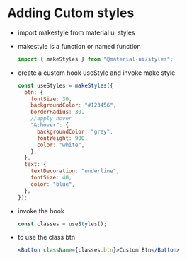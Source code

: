 # Adding Cutom styles

- import makestyle from material ui styles

- makestyle is a function or named function

  ```jsx
  import { makeStyles } from "@material-ui/styles";
  ```

- create a custom hook useStyle and invoke make style

  ```jsx
  const useStyles = makeStyles({
    btn: {
      fontSize: 30,
      backgroundColor: "#123456",
      borderRadius: 30,
      //apply hover
      "&:hover": {
        backgroundColor: "grey",
        fontWeight: 900,
        color: "white",
      },
    },
    text: {
      textDecoration: "underline",
      fontSize: 40,
      color: "blue",
    },
  });
  ```

- invoke the hook

  ```jsx
  const classes = useStyles();
  ```

- to use the class btn

  ```jsx
  <Button className={classes.btn}>Custom Btn</Button>
  ```
